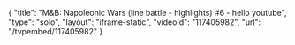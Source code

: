 {
    "title": "M&B: Napoleonic Wars (line battle - highlights) #6 - hello youtube",
    "type": "solo",
    "layout": "iframe-static",
    "videoId": "117405982",
    "url": "\/tvpembed\/117405982"
}
